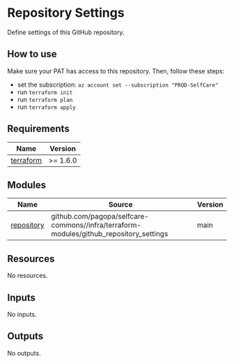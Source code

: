 # Repository Settings

Define settings of this GitHub repository.

## How to use

Make sure your PAT has access to this repository. Then, follow these steps:

- set the subscription: `az account set --subscription "PROD-SelfCare"`
- run `terraform init`
- run `terraform plan`
- run `terraform apply`

<!-- markdownlint-disable -->
<!-- BEGINNING OF PRE-COMMIT-TERRAFORM DOCS HOOK -->
## Requirements

| Name | Version |
|------|---------|
| <a name="requirement_terraform"></a> [terraform](#requirement\_terraform) | >= 1.6.0 |

## Modules

| Name | Source | Version |
|------|--------|---------|
| <a name="module_repository"></a> [repository](#module\_repository) | github.com/pagopa/selfcare-commons//infra/terraform-modules/github_repository_settings | main |

## Resources

No resources.

## Inputs

No inputs.

## Outputs

No outputs.
<!-- END OF PRE-COMMIT-TERRAFORM DOCS HOOK -->